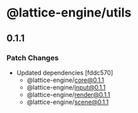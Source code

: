 # @lattice-engine/utils

## 0.1.1

### Patch Changes

- Updated dependencies [fddc570]
  - @lattice-engine/core@0.1.1
  - @lattice-engine/input@0.1.1
  - @lattice-engine/render@0.1.1
  - @lattice-engine/scene@0.1.1
